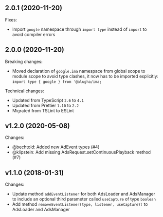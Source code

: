 ## 2.0.1 (2020-11-20)

Fixes:
- Import `google` namespace through `import type` instead of `import` to avoid compiler errors

## 2.0.0 (2020-11-20)

Breaking changes:
- Moved declaration of `google.ima` namespace from global scope to module scope to avoid type clashes, it now has to be imported explicitly: `import type { google } from '@alugha/ima;`

Technical changes:
- Updated from TypeScript `2.6` to `4.1`
- Updated from Prettier `1.10` to `2.2`
- Migrated from TSLint to ESLint

## v1.2.0 (2020-05-08)

Changes:
- @bechtold: Added new AdEvent types (#4)
- @klipstein: Add missing AdsRequest.setContinuousPlayback method (#7)

## v1.1.0 (2018-01-31)

Changes:

- Update method `addEventListener` for both AdsLoader and AdsManager to include an optional third parameter called `useCapture` of type `boolean`
- Add method `removeEventListener(type, listener, useCapture?)` to AdsLoader and AdsManager
